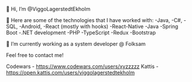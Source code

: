 👋 Hi, I’m @ViggoLagerstedtEkholm

👀 Here are some of the technologies that I have worked with:
-Java, 
-C#, 
-SQL, 
-Android,
-React (mostly with hooks)
-React-Native 
-Java
-Spring Boot
-.NET development
-PHP
-TypeScript
-Redux
-Bootstrap

🌱 I’m currently working as a system developer @ Folksam

Feel free to contact me!

Codewars - https://www.codewars.com/users/xyzzzzz
Kattis - https://open.kattis.com/users/viggolagerstedtekholm

<!---
ViggoLagerstedtEkholm/ViggoLagerstedtEkholm is a ✨ special ✨ repository because its `README.md` (this file) appears on your GitHub profile.
You can click the Preview link to take a look at your changes.
--->
